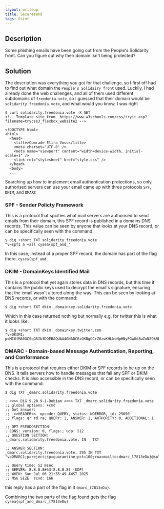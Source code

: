```yaml
---
layout: writeup
title: Securesend
tags: Osint
---
```


## Description

Some phishing emails have been going out from the People's Solidarity front. Can you figure out why their domain isn't being protected?

<!--more-->

## Solution

The description was everything you got for that challenge, so I first off had to find out what domain the `People's Solidairy front` used. Luckily, I had already done the web challenges, and all of them used different subdomains of `freedonia.vote`, so I guessed that their domain would be `solidarity.freedonia.vote`, and what would you know, I was right
```text
$ curl solidarity.freedonia.vote -X GET
<!-- Template site from  https://www.w3schools.com/css/tryit.asp?filename=trycss3_flexbox_website2 -->

<!DOCTYPE html>
<html>
  <head>
    <title>Comrade Elira Voss</title>
    <meta charset="UTF-8" />
    <meta name="viewport" content="width=device-width, initial-scale=1" />
    <link rel="stylesheet" href="style.css" />
  </head>
  <body>
  ...
```

Searching up how to implement email authentication protections, so only authorised servers can use your email came up with three protocols `SPF`, `DKIM`, and `DMARC`

### SPF - Sender Policty Framework

This is a protocol that spcifies what mail servers are authorised to send emails from their domain, this SPF record is published in a domains DNS records.
This value can be seen by anyone that looks at your DNS record, or can be specifically seen with the command:
```text
$ dig +short TXT solidarity.freedonia.vote
"v=spf1 a ~all cysea{spf_and_"
```

In this case, instead of a proper SPF record, the domain has part of the flag there. `cysea{spf_and_`


### DKIM - DomainKeys Identified Mail

This is a protocol that yet again stores data in DNS records, but this time it contains the public keys used to decrypt the email's signature, ensuring that the email wasn't altered along the way. This can be seen by looking at DNS records, or with the command:
```text
$ dig +short TXT dkim._domainkey.solidarity.freedonia.vote

```

Which in this case returned nothing but normally e.g. for twitter this is what it looks like:

```text
$ dig +short TXT dkim._domainkey.twitter.com
"v=DKIM1; p=MIGfMA0GCSqGSIb3DQEBAQUAA4GNADCBiQKBgQCrZ6zwKHLkoNpHNyPGwGd8wZoNZOk5buOf8wJwfkSZsNllZs4jTNFQLy6v4Ok9qd46NdeRZWnTAY+lmAAV1nfH6ulBjiRHsdymijqKy/VMZ9Njjdy/+FPnJSm3+tG9Id7zgLxacA1Yis/18V3TCfvJrHAR/a77Dxd65c96UvqP3QIDAQAB"
```

### DMARC - Domain-based Message Authentication, Reporting, and Conformance

This is a protocol that requires either DKIM or SPF records to be up on the DNS. It tells servers how to handle messages that fail any SPF or DKIM checks. It is also accessible in the DNS record, or can be specifically seen with the command:
```text
$ dig TXT _dmarc.solidarity.freedonia.vote

; <<>> DiG 9.20.9-1-Debian <<>> TXT _dmarc.solidarity.freedonia.vote
;; global options: +cmd
;; Got answer:
;; ->>HEADER<<- opcode: QUERY, status: NOERROR, id: 25690
;; flags: qr rd ra; QUERY: 1, ANSWER: 1, AUTHORITY: 0, ADDITIONAL: 1

;; OPT PSEUDOSECTION:
; EDNS: version: 0, flags:; udp: 512
;; QUESTION SECTION:
;_dmarc.solidarity.freedonia.vote. IN   TXT

;; ANSWER SECTION:
_dmarc.solidarity.freedonia.vote. 295 IN TXT    "v=DMARC1;p=reject;sp=quarantine;pct=100;rua=mailto:dmarc_l7813eDu}@solidarity.freedonia.vote"

;; Query time: 52 msec
;; SERVER: 8.8.8.8#53(8.8.8.8) (UDP)
;; WHEN: Sun Jul 06 21:55:49 AWST 2025
;; MSG SIZE  rcvd: 166
```

this reply has a part of the flag in it `dmarc_l7813eDu}`.

Combining the two parts of the flag found gets the flag `cysea{spf_and_dmarc_l7813eDu}`
